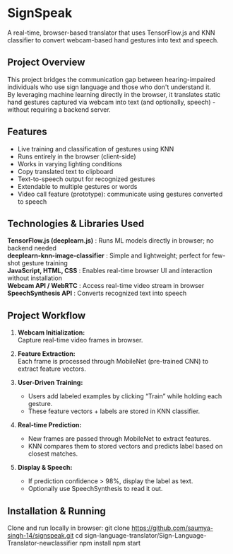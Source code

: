# SignSpeak
A real-time, browser-based translator that uses TensorFlow.js and KNN classifier to convert webcam-based hand gestures into text and speech.

## **Project Overview**
This project bridges the communication gap between hearing-impaired individuals who use sign language and those who don't understand it.  
By leveraging machine learning directly in the browser, it translates static hand gestures captured via webcam into text (and optionally, speech) - without requiring a backend server.

## **Features**
- Live training and classification of gestures using KNN
- Runs entirely in the browser (client-side)
- Works in varying lighting conditions
- Copy translated text to clipboard
- Text-to-speech output for recognized gestures
- Extendable to multiple gestures or words
- Video call feature (prototype): communicate using gestures converted to speech

## **Technologies & Libraries Used**
  **TensorFlow.js (deeplearn.js)** : Runs ML models directly in browser; no backend needed                         
  **deeplearn-knn-image-classifier** : Simple and lightweight; perfect for few-shot gesture training                 
  **JavaScript, HTML, CSS** : Enables real-time browser UI and interaction without installation             
  **Webcam API / WebRTC** : Access real-time video stream in browser                                      
  **SpeechSynthesis API** : Converts recognized text into speech                                          

## **Project Workflow**

1. **Webcam Initialization:**  
   Capture real-time video frames in browser.

2. **Feature Extraction:**  
   Each frame is processed through MobileNet (pre-trained CNN) to extract feature vectors.

3. **User-Driven Training:**  
   - Users add labeled examples by clicking “Train” while holding each gesture.
   - These feature vectors + labels are stored in KNN classifier.

4. **Real-time Prediction:**  
   - New frames are passed through MobileNet to extract features.
   - KNN compares them to stored vectors and predicts label based on closest matches.

5. **Display & Speech:**  
   - If prediction confidence > 98%, display the label as text.
   - Optionally use SpeechSynthesis to read it out.

## **Installation & Running**
Clone and run locally in browser:
git clone https://github.com/saumya-singh-14/signspeak.git
cd sign-language-translator/Sign-Language-Translator-newclassifier
npm install
npm start

